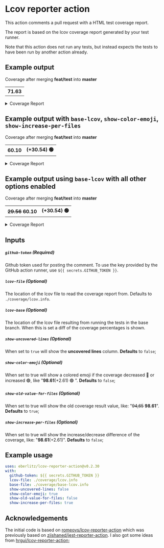 # Lcov reporter action

This action comments a pull request with a HTML test coverage report.

The report is based on the lcov coverage report generated by your test runner.

Note that this action does not run any tests, but instead expects the tests to have been run
by another action already.


## Example output

Coverage after merging <b>feat/test</b> into <b>master</b><table><tbody><tr><th><b>71.63</b></th></tr></tbody></table>

<details><summary>Coverage Report</summary><table><tbody><tr><th>File</th><th>% Stmts</th><th>% Branches</th><th>% Funcs</th><th>% Lines</th></tr><tr><td colspan='6'><b>src</b></td></tr><tr><td>&nbsp; &nbsp;<a href='https://github.com/example/foo/blob/f9d42291812ed03bb197e48050ac38ac6befe4e5/src/cli.js'>cli.js</a></td><td><b>0</b></td><td><b>0</b></td><td><b>0</b></td><td><b>0</b></td></tr><tr><td>&nbsp; &nbsp;<a href='https://github.com/example/foo/blob/f9d42291812ed03bb197e48050ac38ac6befe4e5/src/comment.js'>comment.js</a></td><td><b>73.33</b></td><td><b>66.67</b></td><td><b>100</b></td><td><b>75</b></td></tr><tr><td>&nbsp; &nbsp;<a href='https://github.com/example/foo/blob/f9d42291812ed03bb197e48050ac38ac6befe4e5/src/html.js'>html.js</a></td><td><b>100</b></td><td><b>100</b></td><td><b>100</b></td><td><b>100</b></td></tr><tr><td>&nbsp; &nbsp;<a href='https://github.com/example/foo/blob/f9d42291812ed03bb197e48050ac38ac6befe4e5/src/index.js'>index.js</a></td><td><b>0</b></td><td><b>0</b></td><td><b>0</b></td><td><b>0</b></td></tr><tr><td>&nbsp; &nbsp;<a href='https://github.com/example/foo/blob/f9d42291812ed03bb197e48050ac38ac6befe4e5/src/lcov.js'>lcov.js</a></td><td><b>100</b></td><td><b>100</b></td><td><b>100</b></td><td><b>100</b></td></tr><tr><td>&nbsp; &nbsp;<a href='https://github.com/example/foo/blob/f9d42291812ed03bb197e48050ac38ac6befe4e5/src/report.js'>report.js</a></td><td><b>94.12</b></td><td><b>82.05</b></td><td><b>100</b></td><td><b>98.61</b></td></tr><tr><td>&nbsp; &nbsp;<a href='https://github.com/example/foo/blob/f9d42291812ed03bb197e48050ac38ac6befe4e5/src/tabulate.js'>tabulate.js</a></td><td><b>97.27</b></td><td><b>95.92</b></td><td><b>100</b></td><td><b>97.96</b></td></tr></tbody></table></details>

## Example output with `base-lcov`, `show-color-emoji`, `show-increase-per-files`

Coverage after merging <b>feat/test</b> into <b>master</b><table><tbody><tr><th><b>60.10</b></th><th>(+30.54) 🟢</th></tr></tbody></table>

<details><summary>Coverage Report</summary><table><tbody><tr><th>File</th><th>% Stmts</th><th>% Branches</th><th>% Funcs</th><th>% Lines</th></tr><tr><td colspan='6'><b>src</b></td></tr><tr><td>&nbsp; &nbsp;<a href='https://github.com/example/foo/blob/f9d42291812ed03bb197e48050ac38ac6befe4e5/src/lcov.js'>lcov.js</a></td><td><b>0</b>(-100) 🔴</td><td><b>0</b>(-100) 🔴</td><td><b>0</b>(-100) 🔴</td><td><b>0</b>(-100) 🔴</td></tr><tr><td>&nbsp; &nbsp;<a href='https://github.com/example/foo/blob/f9d42291812ed03bb197e48050ac38ac6befe4e5/src/report.js'>report.js</a></td><td><b>94.12</b>(+94.12) 🟢</td><td><b>82.05</b>(+82.05) 🟢</td><td><b>100</b>(+100) 🟢</td><td><b>98.61</b>(+98.61) 🟢</td></tr></tbody></table></details>


## Example output using `base-lcov` with all other options enabled

Coverage after merging <b>feat/test</b> into <b>master</b><table><tbody><tr><th><del>29.56</del> <b>60.10</b></th><th>(+30.54) 🟢</th></tr></tbody></table>

<details><summary>Coverage Report</summary><table><tbody><tr><th>File</th><th>% Stmts</th><th>% Branches</th><th>% Funcs</th><th>% Lines</th><th>Uncovered Lines</th></tr><tr><td colspan='6'><b>src</b></td></tr><tr><td>&nbsp; &nbsp;<a href='https://github.com/example/foo/blob/f9d42291812ed03bb197e48050ac38ac6befe4e5/src/lcov.js'>lcov.js</a></td><td><del>100</del> <b>0</b>(-100) 🔴</td><td><del>100</del> <b>0</b>(-100) 🔴</td><td><del>100</del> <b>0</b>(-100) 🔴</td><td><del>100</del> <b>0</b>(-100) 🔴</td><td>5&ndash;9, 11</td></tr><tr><td>&nbsp; &nbsp;<a href='https://github.com/example/foo/blob/f9d42291812ed03bb197e48050ac38ac6befe4e5/src/report.js'>report.js</a></td><td><del>N/A</del> <b>94.12</b>(+94.12) 🟢</td><td><del>N/A</del> <b>82.05</b>(+82.05) 🟢</td><td><del>N/A</del> <b>100</b>(+100) 🟢</td><td><del>N/A</del> <b>98.61</b>(+98.61) 🟢</td><td>11, 53, 83&ndash;84, 139&ndash;140, 153, 157</td></tr></tbody></table></details>


## Inputs

##### `github-token` (**Required**)
Github token used for posting the comment. To use the key provided by the GitHub
action runner, use `${{ secrets.GITHUB_TOKEN }}`.

##### `lcov-file` (**Optional**)
The location of the lcov file to read the coverage report from. Defaults to
`./coverage/lcov.info`.

##### `lcov-base` (**Optional**)
The location of the lcov file resulting from running the tests in the base
branch. When this is set a diff of the coverage percentages is shown.

##### `show-uncovered-lines` (**Optional**)
When set to `true` will show the **uncovered lines** column. **Defaults** to `false`;
##### `show-color-emoji` (**Optional**)
When set to true will show a colored emoji if the coverage decreased 🔴  or increased 🟢, like "<b>98.61</b>(+2.61) 🟢 ". **Defaults** to `false`;

##### `show-old-value-for-files` (**Optional**)
When set to true will show the old coverage result value, like: "<del>94,65</del> <b>98.61</b>". **Defaults** to `true`;

##### `show-increase-per-files` (**Optional**)
When set to true will show the increase/decrease difference of the coverage, like: "<b>98.61</b>(+2.61)". **Defaults** to `false`;


## Example usage

```yml
uses: eberlitz/lcov-reporter-action@v0.2.30
with:
  github-token: ${{ secrets.GITHUB_TOKEN }}
  lcov-file: ./coverage/lcov.info
  base-file: ./coverage/base-lcov.info
  show-uncovered-lines: false
  show-color-emoji: true
  show-old-value-for-files: false
  show-increase-per-files: true
```

## Acknowledgements

The initial code is based on [romeovs/lcov-reporter-action](https://github.com/romeovs/lcov-reporter-action) which was previously based on [ziishaned/jest-reporter-action](https://github.com/ziishaned/jest-reporter-action). I also got some ideas from [hrgui/lcov-reporter-action](https://github.com/hrgui/lcov-reporter-action);

